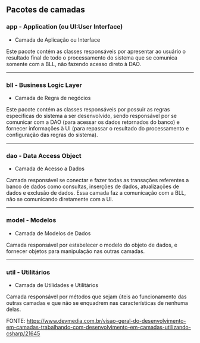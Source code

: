 ## Pacotes de camadas

### app - Application (ou UI:User Interface)

- Camada de Aplicação ou Interface

Este pacote contém as classes responsáveis por apresentar ao usuário o resultado final de 
todo o processamento do sistema que se comunica somente com a BLL, não fazendo acesso 
direto à DAO.

---

### bll - Business Logic Layer

- Camada de Regra de negócios

Este pacote contém as classes responsáveis por possuir as regras especificas do sistema a 
ser desenvolvido, sendo responsável por se comunicar com a DAO (para acessar os dados 
retornados do banco) e fornecer informações à UI (para repassar o resultado do 
processamento e configuração das regras do sistema).

---

### dao - Data Access Object 

- Camada de Acesso a Dados

Camada responsável se conectar e fazer todas as transações referentes a banco de dados
como consultas, inserções de dados, atualizações de dados e exclusão de dados. Essa camada
faz a comunicação com a BLL, não se comunicando diretamente com a UI.

---

### model - Modelos

- Camada de Modelos de Dados

Camada responsável por estabelecer o modelo do objeto de dados, e fornecer objetos para
manipulação nas outras camadas. 

---

### util - Utilitários

- Camada de Utilidades e Utilitários

Camada responsável por métodos que sejam úteis ao funcionamento das outras camadas e que 
não se enquadrem nas características de nenhuma delas.


FONTE: https://www.devmedia.com.br/visao-geral-do-desenvolvimento-em-camadas-trabalhando-com-desenvolvimento-em-camadas-utilizando-csharp/21645